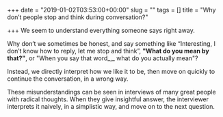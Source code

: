 +++
date = "2019-01-02T03:53:00+00:00"
slug = ""
tags = []
title = "Why don’t people stop and think during conversation?"

+++
We seem to understand everything someone says right away.

Why don’t we sometimes be honest, and say something like “Interesting, I don’t know how to reply, let me stop and think”, **"What do you mean by that?"**, or "When you say that word_,_ what do you actually mean"?

Instead, we directly interpret how we like it to be, then move on quickly to continue the conversation, in a wrong way.

These misunderstandings can be seen in interviews of many great people with radical thoughts. When they give insightful answer, the interviewer interprets it naively, in a simplistic way, and move on to the next question.